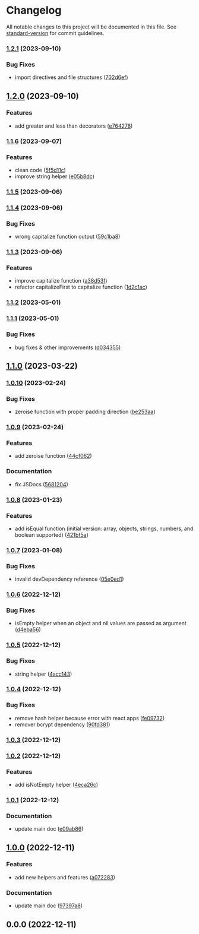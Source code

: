 # Changelog

All notable changes to this project will be documented in this file. See [standard-version](https://github.com/conventional-changelog/standard-version) for commit guidelines.

### [1.2.1](https://github.com/ialopezg/CommonJS/compare/v1.2.0...v1.2.1) (2023-09-10)


### Bug Fixes

* import directives and file structures ([702d6ef](https://github.com/ialopezg/CommonJS/commits/702d6ef4d0c41cce4e93f9056bafad9793a38694))

## [1.2.0](https://github.com/ialopezg/CommonJS/compare/v1.1.6...v1.2.0) (2023-09-10)


### Features

* add greater and less than decorators ([e764278](https://github.com/ialopezg/CommonJS/commits/e7642785d5cbc2da0e550399b3446fae28e9bcca))

### [1.1.6](https://github.com/ialopezg/CommonJS/compare/v1.1.5...v1.1.6) (2023-09-07)


### Features

* clean code ([5f5d11c](https://github.com/ialopezg/CommonJS/commits/5f5d11ca3f182fc5558fb1d0cfc92171f1be537a))
* improve string helper ([e05b8dc](https://github.com/ialopezg/CommonJS/commits/e05b8dc2245f9e1033fda97e4c0506b46a38f62e))

### [1.1.5](https://github.com/ialopezg/CommonJS/compare/v1.1.4...v1.1.5) (2023-09-06)

### [1.1.4](https://github.com/ialopezg/CommonJS/compare/v1.1.3...v1.1.4) (2023-09-06)


### Bug Fixes

* wrong capitalize function output ([59c1ba8](https://github.com/ialopezg/CommonJS/commits/59c1ba867dd90c107406986ef25626c69d121574))

### [1.1.3](https://github.com/ialopezg/CommonJS/compare/v1.1.2...v1.1.3) (2023-09-06)


### Features

* improve capitalize function ([a38d53f](https://github.com/ialopezg/CommonJS/commits/a38d53fba548c3f47b6efb0514283a6524437619))
* refactor capitalizeFirst to capitalize function ([1d2c1ac](https://github.com/ialopezg/CommonJS/commits/1d2c1acb9e8a015f0c1d726a7640194d2c09bed8))

### [1.1.2](https://github.com/ialopezg/CommonJS/compare/v1.1.1...v1.1.2) (2023-05-01)

### [1.1.1](https://github.com/ialopezg/CommonJS/compare/v1.1.0...v1.1.1) (2023-05-01)


### Bug Fixes

* bug fixes & other improvements ([d034355](https://github.com/ialopezg/CommonJS/commits/d0343554e0d4c746d3c264072aab20b61d1181a3))

## [1.1.0](https://github.com/ialopezg/CommonJS/compare/v1.0.10...v1.1.0) (2023-03-22)

### [1.0.10](https://github.com/ialopezg/CommonJS/compare/v1.0.9...v1.0.10) (2023-02-24)


### Bug Fixes

* zeroise function with proper padding direction ([be253aa](https://github.com/ialopezg/CommonJS/commits/be253aab24ede16c60d6a2a86dd342757c83e0f2))

### [1.0.9](https://github.com/ialopezg/CommonJS/compare/v1.0.8...v1.0.9) (2023-02-24)


### Features

* add zeroise function ([44cf062](https://github.com/ialopezg/CommonJS/commits/44cf062b28daaaf37511abba0f4e1b564fb114e1))


### Documentation

* fix JSDocs ([5681204](https://github.com/ialopezg/CommonJS/commits/5681204b95d3a4babec1d5ce26447924a44164f8))

### [1.0.8](https://github.com/ialopezg/CommonJS/compare/v1.0.7...v1.0.8) (2023-01-23)


### Features

* add isEqual function (initial version: array, objects, strings, numbers, and boolean supported) ([421bf5a](https://github.com/ialopezg/CommonJS/commits/421bf5a6998c94e2f3c37ed1a3e9fd1d8f6478bc))

### [1.0.7](https://github.com/ialopezg/CommonJS/compare/v1.0.6...v1.0.7) (2023-01-08)


### Bug Fixes

* invalid devDependency reference ([05e0ed1](https://github.com/ialopezg/CommonJS/commits/05e0ed13899a5af9a17942de25eff18d05641aaa))

### [1.0.6](https://github.com/ialopezg/CommonJS/compare/v1.0.5...v1.0.6) (2022-12-12)


### Bug Fixes

* isEmpty helper when an object and nil values are passed as argument ([d4eba56](https://github.com/ialopezg/CommonJS/commits/d4eba566b0c9e834fed88c75f3af4d8182187a9d))

### [1.0.5](https://github.com/ialopezg/CommonJS/compare/v1.0.4...v1.0.5) (2022-12-12)


### Bug Fixes

* string helper ([4acc143](https://github.com/ialopezg/CommonJS/commits/4acc14388c740c82397eef70a8466da7932020a7))

### [1.0.4](https://github.com/ialopezg/CommonJS/compare/v1.0.3...v1.0.4) (2022-12-12)


### Bug Fixes

* remove hash helper because error with react apps ([fe09732](https://github.com/ialopezg/CommonJS/commits/fe0973255d292d046f71a63cb7007f319d09ee6b))
* remover bcrypt dependency ([90fd381](https://github.com/ialopezg/CommonJS/commits/90fd38138bb0a2ba6e3156648c0631a3a0277743))

### [1.0.3](https://github.com/ialopezg/CommonJS/compare/v1.0.2...v1.0.3) (2022-12-12)

### [1.0.2](https://github.com/ialopezg/CommonJS/compare/v1.0.1...v1.0.2) (2022-12-12)


### Features

* add isNotEmpty helper ([4eca26c](https://github.com/ialopezg/CommonJS/commits/4eca26c221fc47cb5e3b4f1dcdeb68c1ef9bc6e9))

### [1.0.1](https://github.com/ialopezg/CommonJS/compare/v1.0.0...v1.0.1) (2022-12-12)


### Documentation

* update main doc ([e09ab86](https://github.com/ialopezg/CommonJS/commits/e09ab86222bd3fb3a5294ddf91767a0587cecaaa))

## [1.0.0](https://github.com/ialopezg/CommonJS/compare/v0.0.0...v1.0.0) (2022-12-11)


### Features

* add new helpers and features ([a072283](https://github.com/ialopezg/CommonJS/commits/a0722832726a9afc4fa3fa62f177d79680834f9b))


### Documentation

* update main doc ([97397a8](https://github.com/ialopezg/CommonJS/commits/97397a84692007bd94a91765d063f786fc287371))

## 0.0.0 (2022-12-11)
